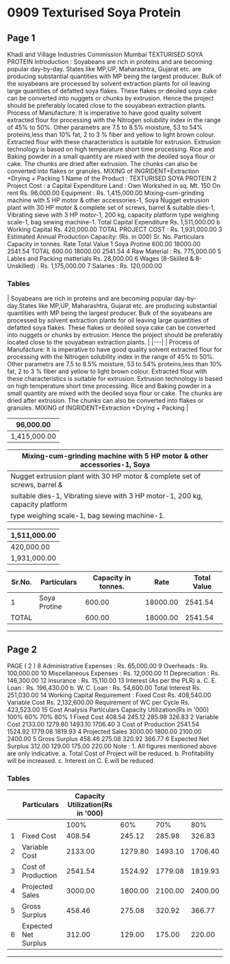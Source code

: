 # 0909 Texturised Soya Protein

## Page 1

Khadi and Village Industries Commission Mumbai TEXTURISED SOYA PROTEIN Introduction : Soyabeans are rich in proteins and are becoming popular day-by-day. States like MP,UP, Maharashtra, Gujarat etc. are producing substantial quantities with MP being the largest producer. Bulk of the soyabeans are processed by solvent extraction plants for oil leaving large quantities of defatted soya flakes. These flakes or deoiled soya cake can be converted into nuggets or chunks by extrusion. Hence the project should be preferably located close to the souyabean extraction plants. Process of Manufacture: It is imperative to have good quality solvent extracted flour for processing with the Nitrogen solubility index in the range of 45% to 50%. Other parametrs are 7.5 to 8.5% moisture, 53 to 54% proteins,less than 10% fat, 2 to 3 % fiber and yellow to light brown colour. Extracted flour with these characteristics is suitable for extrusion. Extrusion technology is based on high temperature short time processing. Rice and Baking powder in a small quantity are mixed with the deoiled soya flour or cake. The chunks are dried after extrusion. The chunks can also be converted into flakes or granules. MIXING of INGRIDENT+Extraction +Drying + Packing 1 Name of the Product : TEXTURISED SOYA PROTEIN 2 Project Cost : a Capital Expenditure Land : Own Workshed in sq. Mt. 150 On rent Rs. 96,000.00 Equipment : Rs. 1,415,000.00 Mixing-cum-grinding machine with 5 HP motor & other accessories-1, Soya Nugget extrusion plant with 30 HP motor & complete set of screws, barrel & suitable dies-1, Vibrating sieve with 3 HP motor-1, 200 kg, capacity platform type weighing scale-1, bag sewing machine-1. Total Capital Expenditure Rs. 1,511,000.00 b Working Capital Rs. 420,000.00 TOTAL PROJECT COST : Rs. 1,931,000.00 3 Estimated Annual Production Capacity: (Rs. in 000) Sr. No. Particulars Capacity in tonnes. Rate Total Value 1 Soya Protine 600.00 18000.00 2541.54 TOTAL 600.00 18000.00 2541.54 4 Raw Material : Rs. 775,000.00 5 Lables and Packing matterials Rs. 28,000.00 6 Wages (8-Skilled & 8- Unskilled) : Rs. 1,175,000.00 7 Salaries : Rs. 120,000.00

### Tables

| Soyabeans are rich in proteins and are becoming popular day-by-day.States like MP,UP,
Maharashtra, Gujarat etc. are producing substantial quantities with MP being the largest producer.
Bulk of the soyabeans are processed by solvent extraction plants for oil leaving large quantities of
defatted soya flakes. These flakes or deoiled soya cake can be converted into nuggets or chunks by
extrusion. Hence the project should be preferably located close to the souyabean extraction plants. |
|---|
| Process of Manufacture: It is imperative to have good quality solvent extracted flour for processing
with the Nitrogen solubility index in the range of 45% to 50%. Other parametrs are 7.5 to 8.5%
moisture, 53 to 54% proteins,less than 10% fat, 2 to 3 % fiber and yellow to light brown colour.
Extracted flour with these characteristics is suitable for extrusion. Extrusion technology is based on
high temperature short time processing. Rice and Baking powder in a small quantity are mixed with
the deoiled soya flour or cake. The chunks are dried after extrusion. The chunks can also be
converted into flakes or granules. MIXING of INGRIDENT+Extraction +Drying + Packing |

| 96,000.00 |
|---|
| 1,415,000.00 |

| Mixing-cum-grinding machine with 5 HP motor & other accessories-1, Soya |
|---|
| Nugget extrusion plant with 30 HP motor & complete set of screws, barrel & |
| suitable dies-1, Vibrating sieve with 3 HP motor-1, 200 kg, capacity platform |
| type weighing scale-1, bag sewing machine-1. |

| 1,511,000.00 |
|---|
| 420,000.00 |
| 1,931,000.00 |

| Sr.No. | Particulars | Capacity in tonnes. | Rate | Total Value |
|---|---|---|---|---|
| 1 | Soya Protine | 600.00 | 18000.00 | 2541.54 |
| TOTAL |  | 600.00 | 18000.00 | 2541.54 |

---

## Page 2

PAGE ( 2 ) 8 Administrative Expenses : Rs. 65,000.00 9 Overheads : Rs. 100,000.00 10 Miscellaneous Expenses : Rs. 12,000.00 11 Depreciation : Rs. 146,300.00 12 Insurance : Rs. 15,110.00 13 Interest (As per the PLR) a. C. E. Loan : Rs. 196,430.00 b. W. C. Loan : Rs. 54,600.00 Total Interest Rs. 251,030.00 14 Working Capital Requirement : Fixed Cost Rs. 408,540.00 Variable Cost Rs. 2,132,600.00 Requirement of WC per Cycle Rs. 423,523.00 15 Cost Analysis Particulars Capacity Utilization(Rs in '000) 100% 60% 70% 80% 1 Fixed Cost 408.54 245.12 285.98 326.83 2 Variable Cost 2133.00 1279.80 1493.10 1706.40 3 Cost of Production 2541.54 1524.92 1779.08 1819.93 4 Projected Sales 3000.00 1800.00 2100.00 2400.00 5 Gross Surplus 458.46 275.08 320.92 366.77 6 Expected Net Surplus 312.00 129.00 175.00 220.00 Note : 1. All figures mentioned above are only indicative. a. Total Cost of Project will be reduced. b. Profitability will be increased. c. Interest on C. E.will be reduced.

### Tables

|  | Particulars | Capacity Utilization(Rs in '000) |  |  |  |
|---|---|---|---|---|---|
|  |  | 100% | 60% | 70% | 80% |
| 1 | Fixed Cost | 408.54 | 245.12 | 285.98 | 326.83 |
| 2 | Variable Cost | 2133.00 | 1279.80 | 1493.10 | 1706.40 |
| 3 | Cost of Production | 2541.54 | 1524.92 | 1779.08 | 1819.93 |
| 4 | Projected Sales | 3000.00 | 1800.00 | 2100.00 | 2400.00 |
| 5 | Gross Surplus | 458.46 | 275.08 | 320.92 | 366.77 |
| 6 | Expected Net Surplus | 312.00 | 129.00 | 175.00 | 220.00 |

---
